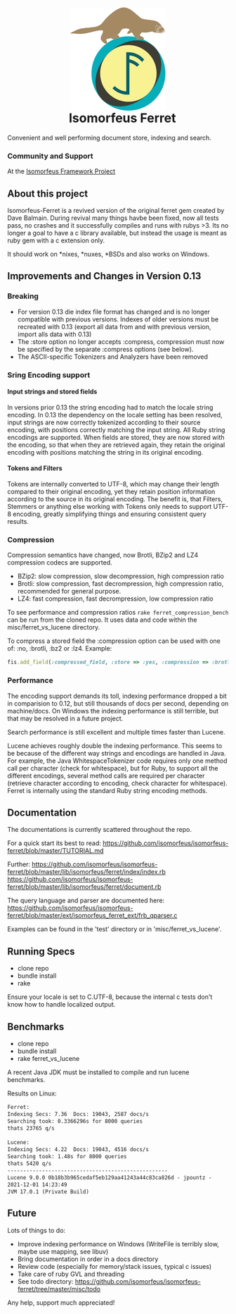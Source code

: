<h1 align="center">
  <img src="https://github.com/isomorfeus/isomorfeus-ferret/blob/master/Logo.png?raw=true" align="center" width="216" height="234" />
  <br/>
&nbsp;&nbsp;&nbsp;Isomorfeus Ferret<br/>
</h1>

Convenient and well performing document store, indexing and search.

### Community and Support
At the [Isomorfeus Framework Project](https://isomorfeus.com)

## About this project

Isomorfeus-Ferret is a revived version of the original ferret gem created by Dave Balmain.
During revival many things havbe been fixed, now all tests pass, no crashes and it
successfully compiles and runs with rubys >3. Its no longer a goal to have
a c library available, but instead the usage is meant as ruby gem with a c extension only.

It should work on *nixes, *nuxes, *BSDs and also works on Windows.

## Improvements and Changes in Version 0.13

### Breaking

- For version 0.13 die index file format has changed and is no longer compatible with previous versions. Indexes of older versions must be recreated with 0.13 (export all data from and with previous version, import alls data with 0.13)
- The :store option no longer accepts :compress, compression must now be specified by the separate :compress options (see below).
- The ASCII-specific Tokenizers and Analyzers have been removed

### Sring Encoding support

#### Input strings and stored fields

In versions prior 0.13 the string encoding had to match the locale string encoding.
In 0.13 the dependency on the locale setting has been resolved, input strings are now correctly tokenized
according to their source encoding, with positions correctly matching the input string.
All Ruby string encodings are supported.
When fields are stored, they are now stored with the encoding, so that when they are retrieved again, they
retain the original encoding with positions matching the string in its original encoding.

#### Tokens and Filters

Tokens are internally converted to UTF-8, which may change their length compared to their original encoding,
yet they retain position information according to the source in its original encoding.
The benefit is, that Filters, Stemmers or anything else working with Tokens only needs to support UTF-8 encoding,
greatly simplifying things and ensuring consistent query results.

### Compression

Compression semantics have changed, now Brotli, BZip2 and LZ4 compression codecs are supported.
- BZip2: slow compression, slow decompression, high compression ratio
- Brotli: slow compression, fast decrompression, high compression ratio, recommended for general purpose.
- LZ4: fast compression, fast decrompression, low compression ratio

To see performance and compression ratios `rake ferret_compression_bench` can be run from the cloned repo.
It uses data and code within the misc/ferret_vs_lucene directory.

To compress a stored field the :compression option can be used with one of: :no, :brotli, :bz2 or :lz4.
Example:
```ruby
fis.add_field(:compressed_field, :store => :yes, :compression => :brotli, :term_vector => :yes)
```

### Performance

The encoding support demands its toll, indexing performance dropped a bit in comparision to 0.12, but still thousands of docs per second, depending on machine/docs.
On Windows the indexing performance is still terrible, but that may be resolved in a future project.

Search performance is still excellent and multiple times faster than Lucene.

Lucene achieves roughly double the indexing performance. This seems to be because of the different way strings and
encodings are handled in Java. For example, the Java WhitespaceTokenizer code requires only one method call per character (check for whitespace), but for Ruby, to support all the different encodings, several method calls are required per character (retrieve character according to encoding, check character for whitespace).
Ferret is internally using the standard Ruby string encoding methods.

## Documentation

The documentations is currently scattered throughout the repo.

For a quick start its best to read:
https://github.com/isomorfeus/isomorfeus-ferret/blob/master/TUTORIAL.md

Further:
https://github.com/isomorfeus/isomorfeus-ferret/blob/master/lib/isomorfeus/ferret/index/index.rb
https://github.com/isomorfeus/isomorfeus-ferret/blob/master/lib/isomorfeus/ferret/document.rb

The query language and parser are documented here:
https://github.com/isomorfeus/isomorfeus-ferret/blob/master/ext/isomorfeus_ferret_ext/frb_qparser.c

Examples can be found in the 'test' directory or in 'misc/ferret_vs_lucene'.

## Running Specs

- clone repo
- bundle install
- rake

Ensure your locale is set to C.UTF-8, because the internal c tests don't know how to handle localized output.

## Benchmarks

- clone repo
- bundle install
- rake ferret_vs_lucene

A recent Java JDK must be installed to compile and run lucene benchmarks.

Results on Linux:
```
Ferret:
Indexing Secs: 7.36  Docs: 19043, 2587 docs/s
Searching took: 0.3366296s for 8000 queries
thats 23765 q/s

Lucene:
Indexing Secs: 4.22  Docs: 19043, 4516 docs/s
Searching took: 1.48s for 8000 queries
thats 5420 q/s
---------------------------------------------------
Lucene 9.0.0 0b18b3b965cedaf5eb129aa41243a44c83ca826d - jpountz - 2021-12-01 14:23:49
JVM 17.0.1 (Private Build)
```

## Future

Lots of things to do:
- Improve indexing performance on Windows (WriteFile is terribly slow, maybe use mapping, see libuv)
- Bring documentation in order in a docs directory
- Review code (especially for memory/stack issues, typical c issues)
- Take care of ruby GVL and threading
- See todo directory: https://github.com/isomorfeus/isomorfeus-ferret/tree/master/misc/todo

Any help, support much appreciated!
